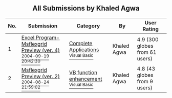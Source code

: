 ﻿<div align="center">

## All Submissions by Khaled Agwa

</div>

No.  | Submission | Category | By   | User Rating
---- | ---------- | -------- | ---- | -----------
1 | [Excel Program\-Msflexgrid Preview \(ver\. 4\)<br /><sup>2004-09-19 20:42:30</sup>](https://github.com/Planet-Source-Code/khaled-agwa-excel-program-msflexgrid-preview-ver-4__1-55946) | [Complete Applications<br /><sup>Visual Basic</sup>](../ByCategory/complete-applications__1-27.md) | Khaled Agwa | 4.9 (300 globes from 61 users)
2 | [Msflexgrid Preview \(ver\. 2\)<br /><sup>2004-08-24 21:59:02</sup>](https://github.com/Planet-Source-Code/khaled-agwa-msflexgrid-preview-ver-2__1-55799) | [VB function enhancement<br /><sup>Visual Basic</sup>](../ByCategory/vb-function-enhancement__1-25.md) | Khaled Agwa | 4.8 (43 globes from 9 users)
